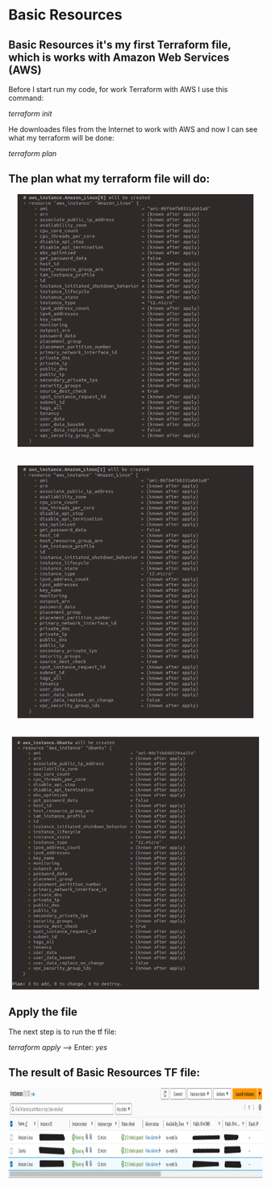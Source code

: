 # Basic Resources
## Basic Resources it's my first Terraform file, which is works with Amazon Web Services (AWS)

Before I start run my code, for work Terraform with AWS I use this command:

*terraform init*

He downloades files from the Internet to work with AWS and now I can see what my terraform will be done:

*terraform plan*

## The plan what my terraform file will do:

<div align="center">
  <img src="https://github.com/MatveyGuralskiy/Terraform/blob/main/Screens/Basic_Resources/Instance-1.png?raw=true" height=500 />
  <br>
  <br>
  <br>
  <img src="https://github.com/MatveyGuralskiy/Terraform/blob/main/Screens/Basic_Resources/Instance-2.png?raw=true" height=500 />
  <br>
  <br>
  <br>
  <img src="https://github.com/MatveyGuralskiy/Terraform/blob/main/Screens/Basic_Resources/Instance-3.png?raw=true" height=500/>
</div>

## Apply the file
The next step is to run the tf file:

*terraform apply* --> Enter: *yes*

## The result of Basic Resources TF file:
<div align="center">
  <img src="https://github.com/MatveyGuralskiy/Terraform/blob/main/Screens/Basic_Resources/Result.png?raw=true" height=180 />
</div>
